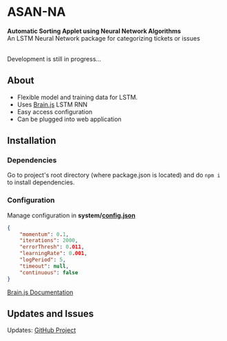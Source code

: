 # ASAN-NA
**Automatic Sorting Applet using Neural Network Algorithms**
<br>
An LSTM Neural Network package for categorizing tickets or issues

<br/>
Development is still in progress...

## About
* Flexible model and training data for LSTM.
* Uses [Brain.js](https://github.com/BrainJS/brain.js) LSTM RNN
* Easy access configuration
* Can be plugged into web application

## Installation

### Dependencies
Go to project's root directory (where package.json is located) and do `npm i` to install dependencies.

### Configuration
Manage configuration in **system/[config.json](https://github.com/Jed556/ASAN-NA/blob/main/system/config.json)**
```JSON
{
    "momentum": 0.1,
    "iterations": 2000,
    "errorThresh": 0.011,
    "learningRate": 0.001,
    "logPeriod": 5,
    "timeout": null,
    "continuous": false
}
```
[Brain.js Documentation](https://github.com/BrainJS/brain.js#training-options)

## Updates and Issues
Updates: [GitHub Project](https://github.com/users/Jed556/projects/20)
